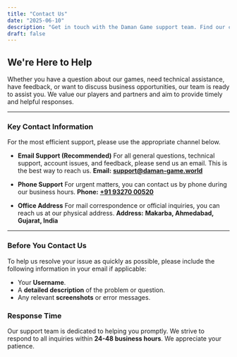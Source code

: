 ```yaml
---
title: "Contact Us"
date: "2025-06-10"
description: "Get in touch with the Daman Game support team. Find our contact email, phone number, and office address for any questions, support, or inquiries."
draft: false
---
```


## We're Here to Help

Whether you have a question about our games, need technical assistance, have feedback, or want to discuss business opportunities, our team is ready to assist you. We value our players and partners and aim to provide timely and helpful responses.

---

### Key Contact Information

For the most efficient support, please use the appropriate channel below.

* **Email Support (Recommended)** For all general questions, technical support, account issues, and feedback, please send us an email. This is the best way to reach us.
    **Email:** **[support@daman-game.world](mailto:support@daman-game.world)**

* **Phone Support** For urgent matters, you can contact us by phone during our business hours.
    **Phone:** **[+91 93270 00520](tel:+919327000520)**

* **Office Address** For mail correspondence or official inquiries, you can reach us at our physical address.
    **Address:** **Makarba, Ahmedabad, Gujarat, India**

---

### Before You Contact Us

To help us resolve your issue as quickly as possible, please include the following information in your email if applicable:

* Your **Username**.
* A **detailed description** of the problem or question.
* Any relevant **screenshots** or error messages.

### Response Time

Our support team is dedicated to helping you promptly. We strive to respond to all inquiries within **24-48 business hours**. We appreciate your patience.